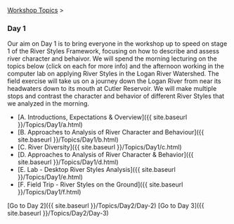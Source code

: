 [Workshop Topics](http://riverstyles.joewheaton.org/workshop-topics)‎ > ‎

### Day 1

Our aim on Day 1 is to bring everyone in the workshop up to speed on stage 1 of the River Styles Framework, focusing on how to describe and assess river character and behaivor. We will spend the morning lecturing on the topics below (click on each for more info) and the afternoon working in the computer lab on applying River Styles in the Logan River Watershed. The field exercise will take us on a journey down the Logan River from near its headwaters down to its mouth at Cutler Reservoir. We will make multiple stops and contrast the character and behavior of different River Styles that we analyzed in the morning. 

- [A. Introductions, Expectations & Overview]({{ site.baseurl }}/Topics/Day1/a.html)
- [B. Approaches to Analysis of River Character and Behaviour]({{ site.baseurl }}/Topics/Day1/b.html)
- [C. River Diversity]({{ site.baseurl }}/Topics/Day1/c.html)
- [D. Approaches to Analysis of River Character & Behavior]({{ site.baseurl }}/Topics/Day1/d.html)
- [E. Lab - Desktop River Styles Analysis]({{ site.baseurl }}/Topics/Day1/e.html)
- [F. Field Trip - River Styles on the Ground]({{ site.baseurl }}/Topics/Day1/f.html)



[Go to Day 2]({{ site.baseurl }}/Topics/Day2/Day-2)        [Go to Day 3]({{ site.baseurl }}/Topics/Day2/Day-3)

